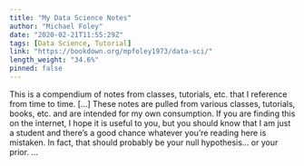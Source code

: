 ```yaml
---
title: "My Data Science Notes"
author: "Michael Foley"
date: "2020-02-21T11:55:29Z"
tags: [Data Science, Tutorial]
link: "https://bookdown.org/mpfoley1973/data-sci/"
length_weight: "34.6%"
pinned: false
---
```


This is a compendium of notes from classes, tutorials, etc. that I reference from time to time. [...] These notes are pulled from various classes, tutorials, books, etc. and are intended for my own consumption. If you are finding this on the internet, I hope it is useful to you, but you should know that I am just a student and there’s a good chance whatever you’re reading here is mistaken. In fact, that should probably be your null hypothesis… or your prior. ...
